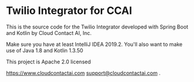 # Twilio Integrator for CCAI

This is the source code for the Twilio Integrator developed with Spring Boot and Kotlin by Cloud Contact AI, Inc.

Make sure you have at least IntelliJ IDEA 2019.2. You'll also want to make use of Java 1.8 and Kotlin 1.3.50

This project is Apache 2.0 licensed

https://www.cloudcontactai.com
support@cloudcontactai.com
.
